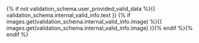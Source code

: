 {% if not validation_schema.user_provided_valid_data %}{{ validation_schema.internal_valid_info.text }}
{% if images.get(validation_schema.internal_valid_info.image) %}{{ images.get(validation_schema.internal_valid_info.image) }}{% endif %}{% endif %}